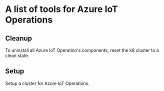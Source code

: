 # A list of tools for Azure IoT Operations

## Cleanup

To uninstall all Azure IoT Operation's components, reset the k8 cluster to a clean state.

## Setup

Setup a cluster for Azure IoT Operations. 